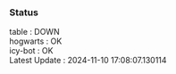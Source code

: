### Status


table : DOWN  
hogwarts : OK  
icy-bot : OK  
Latest Update : 2024-11-10 17:08:07.130114
